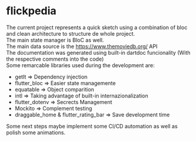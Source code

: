 # flickpedia

The current project represents a quick sketch using a combination of bloc and clean architecture to structure de whole project.\
The main state manager is BloC as well.\
The main data source is the https://www.themoviedb.org/ API\
The documentation was generated using built-in dartdoc funcionality (With the respective comments into the code)\
Some remarcable libraries used during the development are: 
  - getIt => Dependency injection
  - flutter_bloc => Easier state managemente
  - equatable => Object comparition
  - intl => Taking advantage of built-in internazionalization
  - flutter_dotenv => Secrects Management
  - Mockito => Complement testing
  - draggable_home & flutter_rating_bar => Save development time

Some  next steps  maybe implement some CI/CD automation as well as polish some animations.
